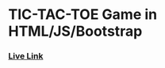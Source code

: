 # TIC-TAC-TOE Game in HTML/JS/Bootstrap
### [Live Link](https://tictactoe-07prajwal2000.netlify.app/)